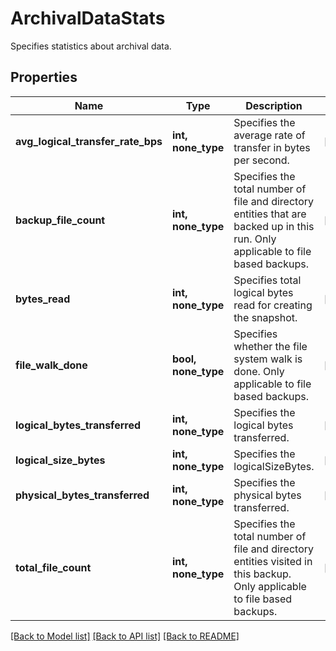 # ArchivalDataStats

Specifies statistics about archival data.

## Properties
Name | Type | Description | Notes
------------ | ------------- | ------------- | -------------
**avg_logical_transfer_rate_bps** | **int, none_type** | Specifies the average rate of transfer in bytes per second. | [optional] 
**backup_file_count** | **int, none_type** | Specifies the total number of file and directory entities that are backed up in this run. Only applicable to file based backups. | [optional] 
**bytes_read** | **int, none_type** | Specifies total logical bytes read for creating the snapshot. | [optional] 
**file_walk_done** | **bool, none_type** | Specifies whether the file system walk is done. Only applicable to file based backups. | [optional] 
**logical_bytes_transferred** | **int, none_type** | Specifies the logical bytes transferred. | [optional] 
**logical_size_bytes** | **int, none_type** | Specifies the logicalSizeBytes. | [optional] 
**physical_bytes_transferred** | **int, none_type** | Specifies the physical bytes transferred. | [optional] 
**total_file_count** | **int, none_type** | Specifies the total number of file and directory entities visited in this backup. Only applicable to file based backups. | [optional] 

[[Back to Model list]](../README.md#documentation-for-models) [[Back to API list]](../README.md#documentation-for-api-endpoints) [[Back to README]](../README.md)


